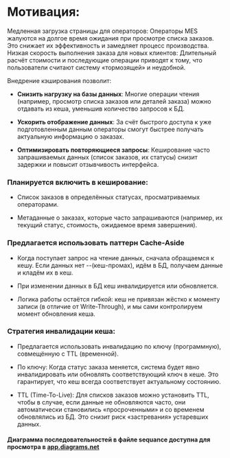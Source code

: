 # Мотивация:

Медленная загрузка страницы для операторов: Операторы MES жалуются на долгое время ожидания при просмотре списка заказов. Это снижает их эффективность и замедляет процесс производства.
Низкая скорость выполнения заказа для новых клиентов: Длительный расчёт стоимости и последующие операции приводят к тому, что пользователи считают систему «тормозящей» и неудобной.

Внедрение кэширования позволит:

- **Снизить нагрузку на базы данных**: Многие операции чтения (например, просмотр списка заказов или деталей заказа) можно отдавать из кеша, уменьшив количество запросов к БД.

- **Ускорить отображение данных**: За счёт быстрого доступа к уже подготовленным данным операторы смогут быстрее получать актуальную информацию о заказах.

- **Оптимизировать повторяющиеся запросы**: Кеширование часто запрашиваемых данных (список заказов, их статусы) снизит задержки и повысит отзывчивость интерфейса.

### Планируется включить в кеширование:

- Список заказов в определённых статусах, просматриваемых операторами.

- Метаданные о заказах, которые часто запрашиваются (например, их текущий статус, стоимость, ожидаемое время завершения).

### Предлагается использовать паттерн Cache-Aside

- Когда поступает запрос на чтение данных, сначала обращаемся к кешу. Если данных нет --(кеш-промах), идём в БД, получаем данные и кладём их в кеш.

- При изменении данных в БД кеш инвалидируется или обновляется.

- Логика работы остаётся гибкой: кеш не привязан жёстко к моменту записи (в отличие от Write-Through), и мы сами контролируем момент обновления кеша.

### Стратегия инвалидации кеша:

- Предлагается использовать инвалидацию по ключу (программную), совмещённую с TTL (временной).

- По ключу: Когда статус заказа меняется, система будет явно инвалидировать или обновлять соответствующий ключ в кеше. Это гарантирует, что кеш всегда соответствует актуальному состоянию.

- TTL (Time-To-Live): Для списков заказов можно установить TTL, чтобы в случае, если данные не обновляются часто, они автоматически становились «просроченными» и со временем обновлялись из БД. Это снизит риск «застревания» устаревших данных.


#### Диаграмма последовательностей в файле sequance доступна для просмотра в [app.diagrams.net](https://app.diagrams.net)